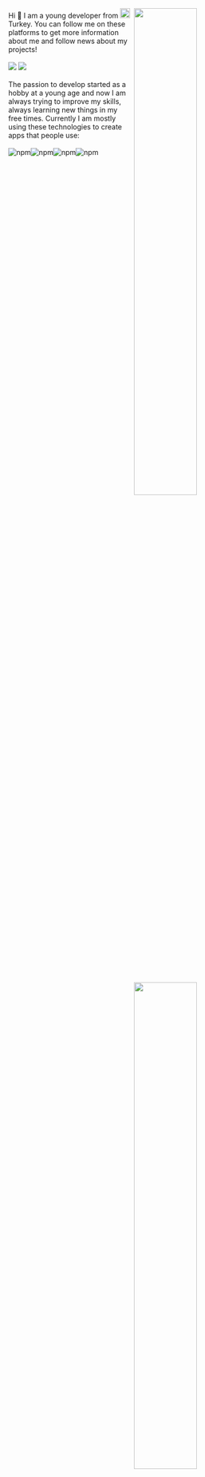 <img align="right" src="https://github-readme-stats.vercel.app/api?username=dotdux&count_private=true&show_icons=true&theme=algolia&include_all_commits=true" width="50%">
<img width="50%" height="1px" align="right" src="https://i.imgur.com/DkKayja.png">
<img align="right" src="https://github-readme-stats.vercel.app/api/top-langs/?username=dotdux&theme=algolia&layout=compact" width="50%">
Hi 👋 I am a young developer from <img src="https://image.flaticon.com/icons/svg/555/555560.svg" width="20"> Turkey.
You can follow me on these platforms to get more information about me and follow news about my projects!
<br>
<br>
<a href="https://twitter.com/absoft1" target="_blank"><img src="https://img.shields.io/badge/-Twitter-1DA1F2?style=flat-square&logo=twitter&logoColor=white"></a> <a href="https://discord.com/users/711342691656532021/" target="_blank"><img src="https://img.shields.io/badge/-Discord-7289DA?style=flat-square&logo=discord&logoColor=white"></a>
<br>
<br>
The passion to develop started as a hobby at a young age and now I am always trying to improve my skills, always learning new things in my free times. Currently I am mostly using these technologies to create apps that people use:
<br>
<br>
<img alt="npm" align="center" src="https://img.shields.io/badge/-Python-0076B6?style=flat-square&logo=python&logoColor=white"><img alt="npm" align="center" src="https://img.shields.io/badge/-HTML5-E34F26?style=flat-square&logo=html5&logoColor=white"><img alt="npm" align="center" src="https://img.shields.io/badge/-CSS3-17A89F?style=flat-square&logo=css3&logoColor=white"><img alt="npm" align="center" src="https://img.shields.io/badge/-PHP-833BAA?style=flat-square&logo=php&logoColor=white">
